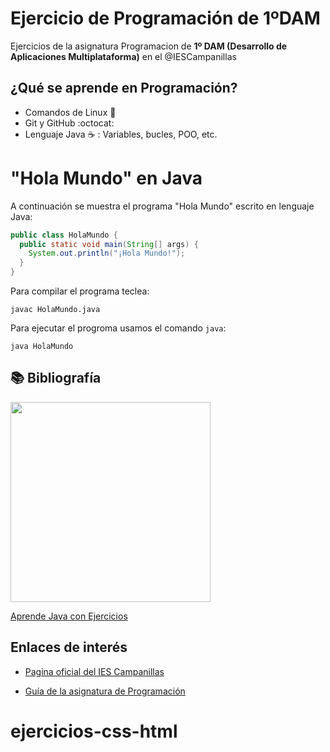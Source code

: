 # Ejercicio de Programación de 1ºDAM
Ejercicios de la asignatura Programacion de **1º DAM (Desarrollo de Aplicaciones Multiplataforma)** en el @IESCampanillas

## ¿Qué se aprende en Programación?

* Comandos de Linux :penguin:
* Git y GitHub :octocat:
* Lenguaje Java :coffee: : Variables, bucles, POO, etc.

# "Hola Mundo" en Java

A continuación se muestra el programa "Hola Mundo" escrito en lenguaje Java:

```java
public class HolaMundo { 
  public static void main(String[] args) {
    System.out.println("¡Hola Mundo!");
  }
}
```

Para compilar el programa teclea:

```console
javac HolaMundo.java
```

Para ejecutar el progroma usamos el comando `java`:

```console
java HolaMundo
```

## :books: Bibliografía

<img width="320px" src="/Imágenes/Java.jpg">

[Aprende Java con Ejercicios](https://leanpub.com/aprendejava)

## Enlaces de interés

* [Pagina oficial del IES Campanillas](http://iescampanillas.com/)

* [Guía de la asignatura de Programación](https://github.com/LuisJoseSanchez/programacion)
# ejercicios-css-html
